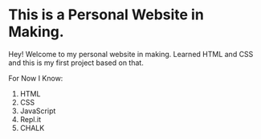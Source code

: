 # This is a Personal Website in Making.

Hey! Welcome to my personal website in making. Learned HTML and CSS and this is my first project based on that.

For Now I Know:
1. HTML
2. CSS
3. JavaScript
4. Repl.it
5. CHALK